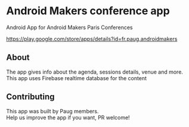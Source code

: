 <h1>Android Makers conference app</h1>

Android App for Android Makers Paris Conferences

https://play.google.com/store/apps/details?id=fr.paug.androidmakers

<h2>About</h2>

The app gives info about the agenda, sessions details, venue and more.<br>
This app uses Firebase realtime database for the content

<h2>Contributing</h2>

This app was built by Paug members.<br>
Help us improve the app if you want, PR welcome!


